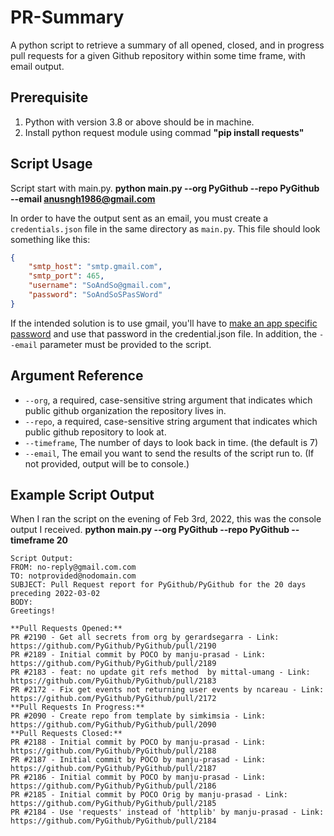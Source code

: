 # PR-Summary
A python script to retrieve a summary of all opened, closed, and in progress pull requests for a given Github repository within some time frame, with email output.

## Prerequisite
1. Python with version 3.8 or above should be in machine.
2. Install python request module using commad **"pip install requests"**

## Script Usage

Script start with main.py.
**python main.py --org PyGithub --repo PyGithub --email anusngh1986@gmail.com**

In order to have the output sent as an email, you must create a `credentials.json` file in the same directory as `main.py`.  This file should look something like this:
``` json
{
    "smtp_host": "smtp.gmail.com",
    "smtp_port": 465,
    "username": "SoAndSo@gmail.com",
    "password": "SoAndSoSPasSWord"
}
```
If the intended solution is to use gmail, you'll have to [make an app specific password](https://support.google.com/accounts/answer/185833?hl=en) and use that password in the credential.json file.  In addition, the `--email` parameter must be provided to the script.

## Argument Reference
- `--org`, a required, case-sensitive string argument that indicates which public github organization the repository lives in.
- `--repo`, a required, case-sensitive string argument that indicates which public github repository to look at.
- `--timeframe`, The number of days to look back in time. (the default is 7)
- `--email`, The email you want to send the results of the script run to.  (If not provided, output will be to console.)

## Example Script Output
When I ran the script on the evening of Feb 3rd, 2022, this was the console output I received.
**python main.py --org PyGithub --repo PyGithub --timeframe 20**
```
Script Output:
FROM: no-reply@gmail.com.com
TO: notprovided@nodomain.com
SUBJECT: Pull Request report for PyGithub/PyGithub for the 20 days preceding 2022-03-02
BODY:
Greetings!

**Pull Requests Opened:**
PR #2190 - Get all secrets from org by gerardsegarra - Link: https://github.com/PyGithub/PyGithub/pull/2190
PR #2189 - Initial commit by POCO by manju-prasad - Link: https://github.com/PyGithub/PyGithub/pull/2189
PR #2183 - feat: no update git refs method  by mittal-umang - Link: https://github.com/PyGithub/PyGithub/pull/2183
PR #2172 - Fix get events not returning user events by ncareau - Link: https://github.com/PyGithub/PyGithub/pull/2172
**Pull Requests In Progress:**
PR #2090 - Create repo from template by simkimsia - Link: https://github.com/PyGithub/PyGithub/pull/2090
**Pull Requests Closed:**
PR #2188 - Initial commit by POCO by manju-prasad - Link: https://github.com/PyGithub/PyGithub/pull/2188
PR #2187 - Initial commit by POCO by manju-prasad - Link: https://github.com/PyGithub/PyGithub/pull/2187
PR #2186 - Initial commit by POCO by manju-prasad - Link: https://github.com/PyGithub/PyGithub/pull/2186
PR #2185 - Initial commit by POCO Orig by manju-prasad - Link: https://github.com/PyGithub/PyGithub/pull/2185
PR #2184 - Use 'requests' instead of 'httplib' by manju-prasad - Link: https://github.com/PyGithub/PyGithub/pull/2184
```
